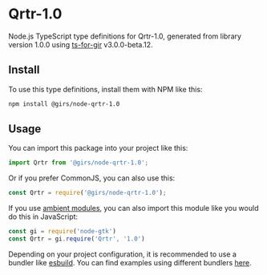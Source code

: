 
# Qrtr-1.0

Node.js TypeScript type definitions for Qrtr-1.0, generated from library version 1.0.0 using [ts-for-gir](https://github.com/gjsify/ts-for-gjs) v3.0.0-beta.12.

## Install

To use this type definitions, install them with NPM like this:
```bash
npm install @girs/node-qrtr-1.0
```

## Usage

You can import this package into your project like this:
```ts
import Qrtr from '@girs/node-qrtr-1.0';
```

Or if you prefer CommonJS, you can also use this:
```ts
const Qrtr = require('@girs/node-qrtr-1.0');
```

If you use [ambient modules](https://github.com/gjsify/ts-for-gir/tree/main/packages/cli#ambient-modules), you can also import this module like you would do this in JavaScript:

```ts
const gi = require('node-gtk')
const Qrtr = gi.require('Qrtr', '1.0')
```

Depending on your project configuration, it is recommended to use a bundler like [esbuild](https://esbuild.github.io/). You can find examples using different bundlers [here](https://github.com/gjsify/ts-for-gir/tree/main/examples).